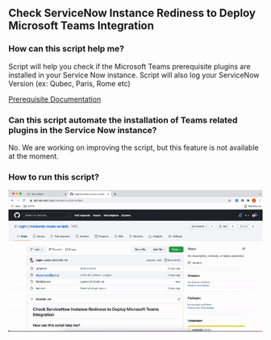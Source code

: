 ## Check ServiceNow Instance Rediness to Deploy Microsoft Teams Integration 

### How can this script help me?
Script will help you check if the Microsoft Teams prerequisite plugins are installed in your Service Now instance.
Script will also log your ServiceNow Version (ex: Qubec, Paris, Rome etc)

[Prerequisite Documentation](https://community.servicenow.com/community?id=community_article&sys_id=64e084bb1b2f2090ed6c9979b04bcbc7&view_source=featuredList#teamsinstall)

### Can this script automate the installation of Teams related plugins in the Service Now instance?
No. We are working on improving the script, but this feature is not available at the moment. 

### How to run this script?
![Demo](https://github.com/ragbn/msteams-snow-scripts/blob/main/Demo/demo.gif)
